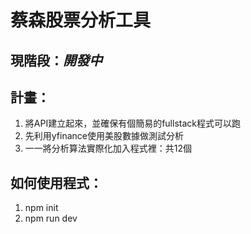 # 蔡森股票分析工具
## 現階段：***開發中***
## 計畫：
1. 將API建立起來，並確保有個簡易的fullstack程式可以跑
2. 先利用yfinance使用美股數據做測試分析
3. 一一將分析算法實際化加入程式裡：共12個
## 如何使用程式：
1. npm init
2. npm run dev
